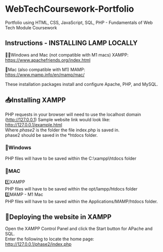 # WebTechCoursework-Portfolio
 Portfolio using HTML, CSS, JavaScript, SQL, PHP - Fundamentals of Web Tech Module Coursework

## Instructions - INSTALLING LAMP LOCALLY

📓🍎Windows and Mac (not compatible with M1 macs)
XAMPP: https://www.apachefriends.org/index.html

🍎Mac (also compatible with M1)
MAMP: https://www.mamp.info/en/mamp/mac/

<p>These installation packages install and configure Apache, PHP, and MySQL.</p>

## 📥Installing XAMPP
PHP requests in your browser will need to use the localhost domain 
(http://127.0.0.1)
Sample website link would look like: http://127.0.0.1/example.html
<br>
Where *phase2* is the folder the file index.php is saved in.
<br>phase2 should be saved in the *htdocs folder.

### 📓Windows
PHP files will have to be saved within the C:\xampp\htdocs folder
 
 
### 🍎MAC
  1️⃣XAMPP
   <br>PHP files will have to be saved within the opt/lampp/htdocs folder
 <br>2️⃣MAMP - M1 Mac
  <br>PHP files will have to be saved within the Applications/MAMP/htdocs folder.


## 🚧Deploying the website in XAMPP
Open the XAMPP Control Panel and click the Start button for APache and SQL.
<br> Enter the following to locate the home page:
http://127.0.0.1/phase2/index.php
